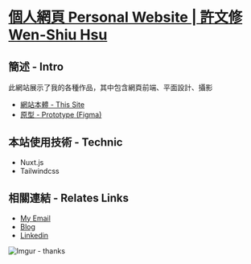 # [個人網頁 Personal Website | 許文修 Wen-Shiu Hsu](https://kevinshu1995.github.io/)

## 簡述 - Intro
此網站展示了我的各種作品，其中包含網頁前端、平面設計、攝影
- [網站本體 - This Site](https://kevinshu1995.github.io/)
- [原型 - Prototype (Figma)](https://www.figma.com/proto/t4aL7iuyUCX05ewZraA95Z/Portfolio?page-id=0%3A1&node-id=2%3A9&viewport=258%2C357%2C0.17152492702007294&scaling=min-zoom)

## 本站使用技術 - Technic
- Nuxt.js
- Tailwindcss

## 相關連結 - Relates Links
- [My Email](mailto:kevin.hsu.hws@gmail.com)
- [Blog](https://kevinshu1995.github.io/blog/)
- [Linkedin](https://www.linkedin.com/in/kevin-hws/)

![Imgur - thanks](https://media.giphy.com/media/l2R0eYcNq9rJUsVAA/giphy.gif)
